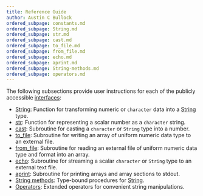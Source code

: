 ```yaml
---
title: Reference Guide
author: Austin C Bullock
ordered_subpage: constants.md
ordered_subpage: String.md
ordered_subpage: str.md
ordered_subpage: cast.md
ordered_subpage: to_file.md
ordered_subpage: from_file.md
ordered_subpage: echo.md
ordered_subpage: aprint.md
ordered_subpage: String-methods.md
ordered_subpage: operators.md
---
```


The following subsections provide user instructions for each of the publicly accessible [interfaces](../../lists/procedures.html):

* [String](string.html): Function for transforming numeric or `character` data into a [String](../../type/string.html) type.
* [str](str.html): Function for representing a scalar number as a `character` string.
* [cast](cast.html): Subroutine for casting a `character` or `String` type into a number.
* [to_file](to_file.html): Subroutine for writing an array of uniform numeric data type to an external file.
* [from_file](from_file.html): Subroutine for reading an external file of uniform numeric data type and format into an array.
* [echo](echo.html): Subroutine for streaming a scalar `character` or `String` type to an external text file.
* [aprint](aprint.html): Subroutine for printing arrays and array sections to stdout.
* [String methods](string-methods.html): Type-bound procedures for [String](../../type/string.html).
* [Operators](operators.html): Extended operators for convenient string manipulations.
